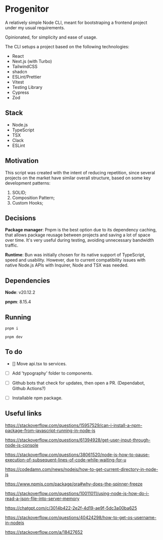 # Progenitor

A relatively simple Node CLI, meant for bootstraping a frontend project under my usual requirements.

Opinionated, for simplicity and ease of usage.

The CLI setups a project based on the following technologies:

- React
- Next.js (with Turbo)
- TailwindCSS
- shadcn
- ESLint/Prettier
- Vitest
- Testing Library
- Cypress
- Zod

## Stack

- Node.js
- TypeScript
- TSX
- Clack
- ESLint

## Motivation

This script was created with the intent of reducing repetition, since several projects on the market have similar overall structure, based on some key development patterns:

1) SOLID;
2) Composition Pattern;
3) Custom Hooks;

## Decisions

**Package manager**: Pnpm is the best option due to its dependency caching, that allows package reusage between projects and saving a lot of space over time. It's very useful during testing, avoiding unnecessary bandwidth traffic.

**Runtime**: Bun was initially chosen for its native support of TypeScript, speed and usability. However, due to current compatibility issues with native Node.js APIs with Inquirer, Node and TSX was needed.

## Dependencies

**Node**: v20.12.2

**pnpm**: 8.15.4

## Running

`pnpm i`

`pnpm dev`

## To do

- [] Move api.tsx to services.

- [ ] Add 'typography' folder to components.

- [ ] Github bots that check for updates, then open a PR. (Dependabot, Github Actions?)

- [ ] Installable npm package.

## Useful links

https://stackoverflow.com/questions/15957529/can-i-install-a-npm-package-from-javascript-running-in-node-js

https://stackoverflow.com/questions/61394928/get-user-input-through-node-js-console

https://stackoverflow.com/questions/38061520/node-js-how-to-pause-execution-of-subsequent-lines-of-code-while-waiting-for-u

https://codedamn.com/news/nodejs/how-to-get-current-directory-in-node-js

https://www.npmjs.com/package/ora#why-does-the-spinner-freeze

https://stackoverflow.com/questions/10011011/using-node-js-how-do-i-read-a-json-file-into-server-memory

https://chatgpt.com/c/3014b422-2e2f-4d19-ae9f-5dc3a00ba625

https://stackoverflow.com/questions/40424298/how-to-get-os-username-in-nodejs

https://stackoverflow.com/a/18427652